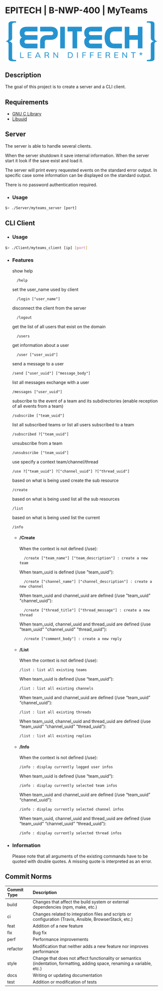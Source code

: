 # EPITECH | B-NWP-400 | MyTeams

![Epitech](doc/png/Epitech_banner.png)

## Description

The goal of this project is to create a server and a CLI client. 


## Requirements

- [GNU C Library](https://www.gnu.org/software/libc/)
- [Libuuid](https://linux.die.net/man/3/libuuid)


## Server

The server is able to handle several clients.

When the server shutdown it save internal information.
When the server start it look if the save exist and load it.

The server will print every requested events on the standard error output.
In specific case some information can be displayed on the standard output.

There is no password authentication required.

* ### Usage

```bash
$> ./Server/myteams_server [port]
```


## CLI Client

* ### Usage

```bash
$> ./Client/myteams_client [ip] [port]
```

* ### Features

  show help
    ```shell
      /help
    ```

  set the user_name used by client
    ```shell
      /login ["user_name"]
    ```

  disconnect the client from the server
    ```shell
      /logout
    ```

  get the list of all users that exist on the domain
    ```shell
      /users
    ```

  get information about a user
    ```shell
      /user ["user_uuid"]
    ```

  send a message to a user
    ```shell
    /send ["user_uuid"] ["message_body"]
    ```

  list all messages exchange with a user
    ```shell
    /messages ["user_uuid"]
    ```

  subscribe to the event of a team and its subdirectories (enable reception of all events from a team)
    ```shell
    /subscribe ["team_uuid"]
    ```

  list all subscribed teams or list all users subscribed to a team
    ```shell
    /subscribed ?["team_uuid"]
    ```

  unsubscribe from a team
    ```shell
    /unsubscribe ["team_uuid"]
    ```

  use specify a context team/channel/thread
    ```shell
    /use ?["team_uuid"] ?["channel_uuid"] ?["thread_uuid"] 
    ```

  based on what is being used create the sub resource
    ```shell
    /create
    ```

  based on what is being used list all the sub resources
    ```shell
    /list
    ```

  based on what is being used list the current
    ```shell
    /info
    ```

    * #### /Create
        When the context is not defined (/use):
        ```shell
          /create ["team_name"] ["team_description"] : create a new team
        ```
      
        When team_uuid is defined (/use "team_uuid"):
        ```shell
          /create ["channel_name"] ["channel_description"] : create a new channel
        ```
      
        When team_uuid and channel_uuid are defined (/use "team_uuid" "channel_uuid"):
        ```shell
          /create ["thread_title"] ["thread_message"] : create a new thread
        ```
      
        When team_uuid, channel_uuid and thread_uuid are defined (/use "team_uuid" "channel_uuid" "thread_uuid"):
        ```shell
          /create ["comment_body"] : create a new reply
        ```

    * #### /List

      When the context is not defined (/use):
      ```shell
      /list : list all existing teams
      ```
      
      When team_uuid is defined (/use “team_uuid”):
      ```shell
      /list : list all existing channels
      ```
      
      When team_uuid and channel_uuid are defined (/use “team_uuid” “channel_uuid”):
      ```shell
      /list : list all existing threads
      ```
      
      When team_uuid, channel_uuid and thread_uuid are defined (/use “team_uuid” “channel_uuid” “thread_uuid”):
      ```shell
      /list : list all existing replies
      ```

    * #### /Info

      When the context is not defined (/use):
      ```shell
      /info : display currently logged user infos
      ```
      
      When team_uuid is defined (/use “team_uuid”):
      ```shell
      /info : display currently selected team infos
      ```
      
      When team_uuid and channel_uuid are defined (/use “team_uuid” “channel_uuid”):
      ```shell
      /info : display currently selected channel infos
      ```
      
      When team_uuid, channel_uuid and thread_uuid are defined (/use “team_uuid” “channel_uuid” “thread_uuid”):
      ```shell
      /info : display currently selected thread infos
      ```


* ### Information

  Please note that all arguments of the existing commands have to be quoted with double quotes. A missing quote is interpreted as an error.


## Commit Norms

| Commit Type | Description                                                                                                               |
|:------------|:--------------------------------------------------------------------------------------------------------------------------|
| build       | Changes that affect the build system or external dependencies (npm, make, etc.)                                           |
| ci          | Changes related to integration files and scripts or configuration (Travis, Ansible, BrowserStack, etc.)                   |
| feat        | Addition of a new feature                                                                                                 |
| fix         | Bug fix                                                                                                                   |
| perf        | Performance improvements                                                                                                  |
| refactor    | Modification that neither adds a new feature nor improves performance                                                     |
| style       | Change that does not affect functionality or semantics (indentation, formatting, adding space, renaming a variable, etc.) |
| docs        | Writing or updating documentation                                                                                         |
| test        | Addition or modification of tests                                                                                         |

